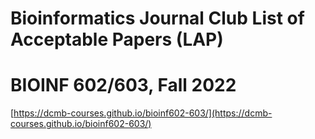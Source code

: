 # Bioinformatics Journal Club List of Acceptable Papers (LAP)
# BIOINF 602/603, Fall 2022

[https://dcmb-courses.github.io/bioinf602-603/](https://dcmb-courses.github.io/bioinf602-603/)

